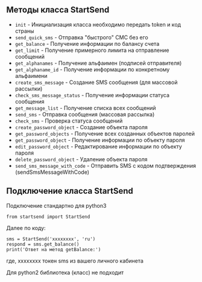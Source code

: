 ## Методы класса StartSend

* `init` - Инициализация класса необходимо передать token и код страны 
* `send_quick_sms` - Отправка "быстрого" СМС без его 
* `get_balance` - Получение информации по балансу счета 
* `get_limit` - Получение примерного лимита на отправление сообщений
* `get_alphanames` - Получение альфаимен (подписей отправителя)
* `get_alphaname_id` - Получение информации по конкретному альфаимени
* `create_sms_message` - Создание SMS сообщения (для массовой рассылки)
* `check_sms_message_status` - Получение информации статуса сообщения
* `get_message_list` - Получение списка всех сообщений
* `send_sms` - Отправка сообщения (массовая рассылка)
* `check_sms` - Проверка статуса сообщений
* `create_password_object` - Создание объекта пароля
* `get_password_objects` - Получение всех созданных объектов паролей
* `get_password_object` - Получение информации по объекту пароля
* `edit_password_object` - Редактирование информации по объекту пароля
* `delete_password_object` - Удаление объекта пароля
* `send_sms_message_with_code` - Отправить SMS с кодом подтверждения (sendSmsMessageWithCode)

## Подключение класса StartSend 

Подключение стандартно для python3 

```
from startsend import StartSend
```

Далее по коду:

```
sms = StartSend('xxxxxxxx', 'ru')
respond = sms.get_balance()
print('Ответ на метод getBalance:')
```

где, xxxxxxxx токен sms из вашего личного кабинета 

Для python2 библиотека (класс) не подходит 
